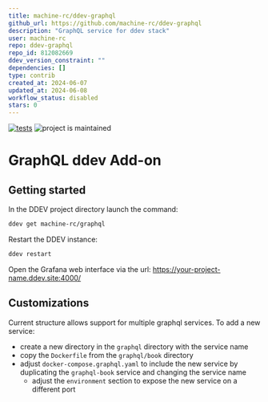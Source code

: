 ```yaml
---
title: machine-rc/ddev-graphql
github_url: https://github.com/machine-rc/ddev-graphql
description: "GraphQL service for ddev stack"
user: machine-rc
repo: ddev-graphql
repo_id: 812082669
ddev_version_constraint: ""
dependencies: []
type: contrib
created_at: 2024-06-07
updated_at: 2024-06-08
workflow_status: disabled
stars: 0
---
```


[![tests](https://github.com/ddev/ddev-addon-template/actions/workflows/tests.yml/badge.svg)](https://github.com/ddev/ddev-addon-template/actions/workflows/tests.yml) ![project is maintained](https://img.shields.io/maintenance/yes/2024.svg)

# GraphQL ddev Add-on

## Getting started

In the DDEV project directory launch the command:
```sh
ddev get machine-rc/graphql
```
Restart the DDEV instance:
```sh
ddev restart
```
Open the Grafana web interface via the url: https://your-project-name.ddev.site:4000/

## Customizations
Current structure allows support for multiple graphql services. 
To add a new service:
- create a new directory in the `graphql` directory with the service name
- copy the `Dockerfile` from the `graphql/book` directory
- adjust `docker-compose.graphql.yaml` to include the new service by duplicating the `graphql-book` service and changing the service name
  - adjust the `environment` section to expose the new service on a different port
